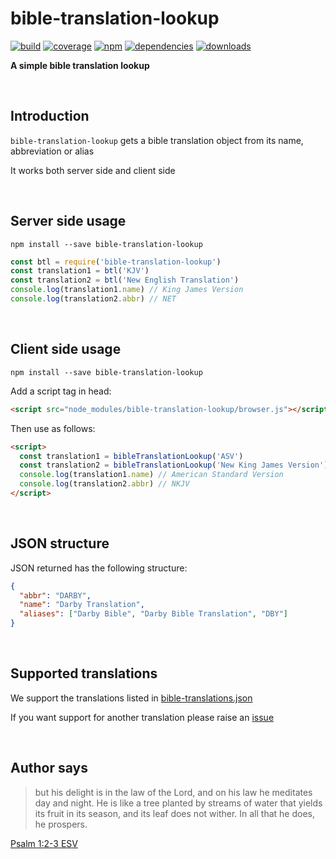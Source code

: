 # bible-translation-lookup

[![build](https://img.shields.io/travis/danday74/bible-translation-lookup/master.svg?label=linux)](https://travis-ci.org/danday74/bible-translation-lookup)
[![coverage](https://coveralls.io/repos/github/danday74/bible-translation-lookup/badge.svg)](https://coveralls.io/github/danday74/bible-translation-lookup)
[![npm](https://img.shields.io/npm/v/bible-translation-lookup.svg)](https://www.npmjs.com/package/bible-translation-lookup)
[![dependencies](https://david-dm.org/danday74/bible-translation-lookup/status.svg)](https://david-dm.org/danday74/bible-translation-lookup)
[![downloads](https://img.shields.io/npm/dm/bible-translation-lookup.svg)](https://www.npmjs.com/package/bible-translation-lookup)

**A simple bible translation lookup**



<br>

## Introduction

`bible-translation-lookup` gets a bible translation object from its name, abbreviation or alias

It works both server side and client side



<br>

## Server side usage

`npm install --save bible-translation-lookup`

```javascript 1.7
const btl = require('bible-translation-lookup')
const translation1 = btl('KJV')
const translation2 = btl('New English Translation')
console.log(translation1.name) // King James Version
console.log(translation2.abbr) // NET
```



<br>

## Client side usage

`npm install --save bible-translation-lookup`

Add a script tag in head:

```HTML
<script src="node_modules/bible-translation-lookup/browser.js"></script>
```

Then use as follows:

```HTML
<script>
  const translation1 = bibleTranslationLookup('ASV')
  const translation2 = bibleTranslationLookup('New King James Version')
  console.log(translation1.name) // American Standard Version
  console.log(translation2.abbr) // NKJV
</script>
```



<br>

## JSON structure

JSON returned has the following structure:

```json
{
  "abbr": "DARBY",
  "name": "Darby Translation",
  "aliases": ["Darby Bible", "Darby Bible Translation", "DBY"]
}
```



<br>

## Supported translations

We support the translations listed in [bible-translations.json](bible-translations.json "Jesus loves you")

If you want support for another translation please raise an [issue](https://github.com/danday74/bible-translation-lookup/issues "Jesus loves you")



<br>

## Author says

> but his delight is in the law of the Lord, and on his law he meditates day and night.
> He is like a tree planted by streams of water that yields its fruit in its season, and its leaf does not wither. In all that he does, he prospers.

[Psalm 1:2-3 ESV](https://www.bible.com/en-GB/bible/59/PSA.1.ESV "Jesus loves you")



<br><br><br>
